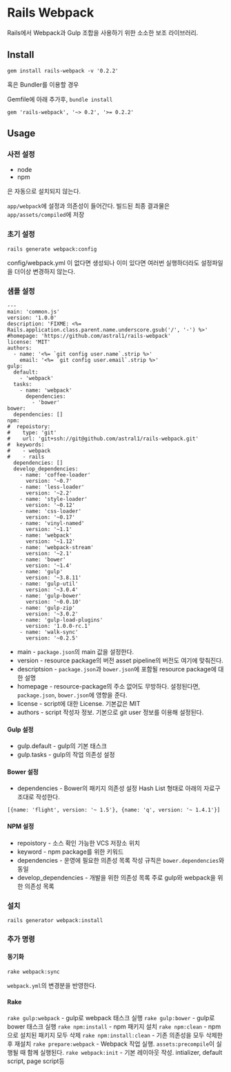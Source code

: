 Rails Webpack
=============

Rails에서 Webpack과 Gulp 조합을 사용하기 위한 소소한 보조 라이브러리.

Install
-------

```
gem install rails-webpack -v '0.2.2'
```

혹은 Bundler를 이용할 경우

Gemfile에 아래 추가후, `bundle install`
```
gem 'rails-webpack', '~> 0.2', '>= 0.2.2'
```

Usage
-----

### 사전 설정

- node
- npm

은 자동으로 설치되지 않는다.

`app/webpack`에 설정과 의존성이 들어간다. 빌드된 최종 결과물은 `app/assets/compiled`에 저장

### 초기 설정

```
rails generate webpack:config
```

config/webpack.yml 이 없다면 생성되나 이미 있다면 여러번 실행하더라도 설정파일을 더이상 변경하지 않는다.

### 샘플 설정

```
---
main: 'common.js'
version: '1.0.0'
description: 'FIXME: <%= Rails.application.class.parent.name.underscore.gsub('/', '-') %>'
#homepage: 'https://github.com/astral1/rails-webpack'
license: 'MIT'
authors:
  - name: '<%= `git config user.name`.strip %>'
    email: '<%= `git config user.email`.strip %>'
gulp:
  default:
    - 'webpack'
  tasks:
    - name: 'webpack'
      dependencies:
        - 'bower'
bower:
  dependencies: []
npm:
#  repoistory:
#    type: 'git'
#    url: 'git+ssh://git@github.com/astral1/rails-webpack.git'
#  keywords:
#    - webpack
#    - rails
  dependencies: []
  develop_dependencies:
    - name: 'coffee-loader'
      version: '~0.7'
    - name: 'less-loader'
      version: '~2.2'
    - name: 'style-loader'
      version: '~0.12'
    - name: 'css-loader'
      version: '~0.17'
    - name: 'vinyl-named'
      version: '~1.1'
    - name: 'webpack'
      version: '~1.12'
    - name: 'webpack-stream'
      version: '~2.1'
    - name: 'bower'
      version: '~1.4'
    - name: 'gulp'
      version: '~3.8.11'
    - name: 'gulp-util'
      version: '~3.0.4'
    - name: 'gulp-bower'
      version: '~0.0.10'
    - name: 'gulp-zip'
      version: '~3.0.2'
    - name: 'gulp-load-plugins'
      version: '1.0.0-rc.1'
    - name: 'walk-sync'
      version: '~0.2.5'
```

- main - `package.json`의 main 값을 설정한다.
- version - resource package의 버전 asset pipeline의 버전도 여기에 맞춰진다.
- descriptsion - `package.json`과 `bower.json`에 포함될 resource package에 대한 설명
- homepage - resource-package의 주소 없어도 무방하다. 설정된다면, `package.json`, `bower.json`에 영향을 준다.
- license - script에 대한 License. 기본값은 MIT
- authors - script 작성자 정보. 기본으로 git user 정보를 이용해 설정된다.

#### Gulp 설정

- gulp.default - gulp의 기본 태스크
- gulp.tasks - gulp의 작업 의존성 설정 

#### Bower 설정

- dependencies - Bower의 패키지 의존성 설정 Hash List 형태로 아래의 자료구조대로 작성한다.
```
[{name: 'flight', version: '~ 1.5'}, {name: 'q', version: '~ 1.4.1'}]
```

#### NPM 설정

- repoistory - 소스 확인 가능한 VCS 저장소 위치
- keyword - npm package를 위한 키워드
- dependencies - 운영에 필요한 의존성 목록 작성 규칙은 `bower.dependencies`와 동일
- develop_dependencies - 개발을 위한 의존성 목록 주로 gulp와 webpack을 위한 의존성 목록

### 설치

```
rails generator webpack:install
```

### 추가 명령

#### 동기화

```
rake webpack:sync
```

`webpack.yml`의 변경분을 반영한다.

#### Rake

`rake gulp:webpack` - gulp로 webpack 태스크 실행
`rake gulp:bower` - gulp로 bower 태스크 실행
`rake npm:install` - npm 패키지 설치
`rake npm:clean` - npm으로 설치된 패키지 모두 삭제
`rake npm:install:clean` - 기존 의존성을 모두 삭제한 후 재설치
`rake prepare:webpack` - Webpack 작업 실행. `assets:precompile`이 실행될 때 함께 실행된다.
`rake webpack:init` - 기본 레이아웃 작성. intializer, default script, page script등
